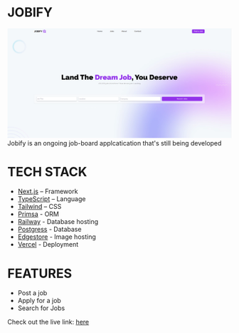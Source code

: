# JOBIFY
![landing image](image.png)
Jobify is an ongoing job-board applcatication that's still being developed


# TECH STACK

- [Next.js](https://nextjs.org/) – Framework
- [TypeScript](https://www.typescriptlang.org/) – Language
- [Tailwind](https://tailwindcss.com/) – CSS
- [Primsa](https://prisma.io/) - ORM
- [Railway](https://railway.com/) - Database hosting
- [Postgress](https://www.postgresql.org/) - Database
- [Edgestore](https://www.edgestore.dev) - Image hosting
- [Vercel](https://vercel.com/) - Deployment

# FEATURES
- Post a job
- Apply for a job
- Search for Jobs

Check out the live link: [here](jobify-sepia.vercel.app)
